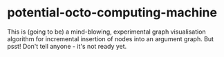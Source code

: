 # potential-octo-computing-machine

This is (going to be) a mind-blowing, experimental graph visualisation algorithm for incremental insertion of nodes into an argument graph. But psst! Don't tell anyone - it's not ready yet.
